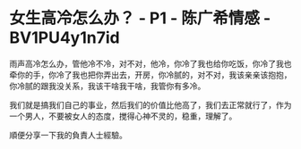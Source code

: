 # 女生高冷怎么办？ - P1 - 陈广希情感 - BV1PU4y1n7id

雨声高冷怎么办，管他冷不冷，对不对，他冷，你冷了我也给你吃饭，你冷了我也牵你的手，你冷了我也把你弄出去，开房，你冷腻的，对不对，我该亲亲该抱抱，你冷腻的跟我没关系，我该干啥我干啥，我管你有多冷。

我们就是搞我们自己的事业，然后我们的价值比他高了，我们去正常就行了，作为一个男人，不要被女人的态度，搅得心神不灵的，稳重，理解了。

順便分享一下我的負責人士經驗。